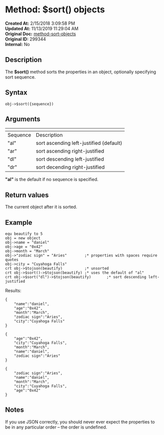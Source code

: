# Method: $sort() objects

**Created At:** 2/15/2018 3:09:58 PM  
**Updated At:** 11/13/2019 11:29:04 AM  
**Original Doc:** [method-sort-objects](https://docs.jbase.com/42948-dynamic-objects/method-sort-objects)  
**Original ID:** 299344  
**Internal:** No  


## Description

The **$sort()** method sorts the properties in an object, optionally specifying sort sequence.



## Syntax

```
obj->$sort({sequence}) 
```



## Arguments




| <!----> | <!----> |
| --- | --- |
| Sequence<br> | Description<br> |
| "al"<br> | sort ascending left-justified (default)<br> |
| "ar"<br> | sort ascending right-justified<br> |
| "dl"<br> | sort descending left-justified<br> |
| "dr"<br> | sort decending right-justified<br> |


**"al"** is the default if no sequence is specified.



## Return values

The current object after it is sorted.



## Example



```
equ beautify to 5
obj = new object
obj->name = "daniel"
obj->age = "0x42"
obj->month = "March"
obj->"zodiac sign" = "Aries"        ;* properties with spaces require quotes
obj->city = "Cuyahoga Falls"
crt obj->$tojson(beautify)          ;* unsorted
crt obj->$sort()->$tojson(beautify) ;* uses the default of "al"
crt obj->$sort("dl")->$tojson(beautify)       ;* sort descending left-justified
```



Results:

```
{
    "name":"daniel",
    "age":"0x42",
    "month":"March",
    "zodiac sign":"Aries",
    "city":"Cuyahoga Falls"
}

{
    "age":"0x42",
    "city":"Cuyahoga Falls",
    "month":"March",
    "name":"daniel",
    "zodiac sign":"Aries"
}

{
    "zodiac sign":"Aries",
    "name":"daniel",
    "month":"March",
    "city":"Cuyahoga Falls",
    "age":"0x42"
}
```



## Notes

If you use JSON correctly, you should never ever expect the properties to be in any particular order – the order is undefined.
